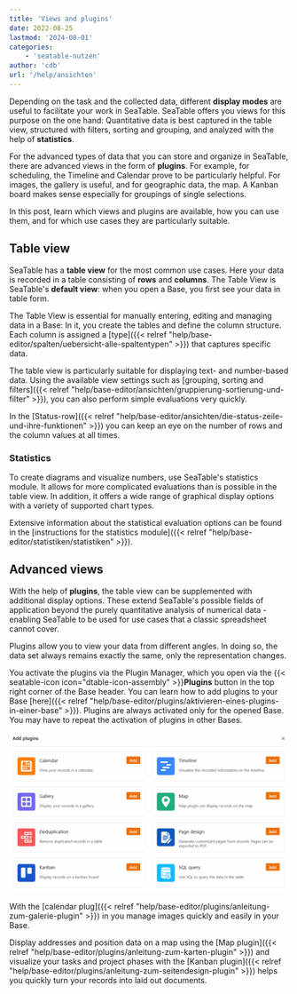 ```yaml
---
title: 'Views and plugins'
date: 2022-08-25
lastmod: '2024-08-01'
categories:
    - 'seatable-nutzen'
author: 'cdb'
url: '/help/ansichten'
---
```


Depending on the task and the collected data, different **display modes** are useful to facilitate your work in SeaTable. SeaTable offers you views for this purpose on the one hand: Quantitative data is best captured in the table view, structured with filters, sorting and grouping, and analyzed with the help of **statistics**.

For the advanced types of data that you can store and organize in SeaTable, there are advanced views in the form of **plugins**. For example, for scheduling, the Timeline and Calendar prove to be particularly helpful. For images, the gallery is useful, and for geographic data, the map. A Kanban board makes sense especially for groupings of single selections.

In this post, learn which views and plugins are available, how you can use them, and for which use cases they are particularly suitable.

## Table view

SeaTable has a **table view** for the most common use cases. Here your data is recorded in a table consisting of **rows** and **columns**. The Table View is SeaTable's **default view**: when you open a Base, you first see your data in table form.

The Table View is essential for manually entering, editing and managing data in a Base: In it, you create the tables and define the column structure. Each column is assigned a [type]({{< relref "help/base-editor/spalten/uebersicht-alle-spaltentypen" >}}) that captures specific data.

The table view is particularly suitable for displaying text- and number-based data. Using the available view settings such as [grouping, sorting and filters]({{< relref "help/base-editor/ansichten/gruppierung-sortierung-und-filter" >}}), you can also perform simple evaluations very quickly.

In the [Status-row]({{< relref "help/base-editor/ansichten/die-status-zeile-und-ihre-funktionen" >}}) you can keep an eye on the number of rows and the column values at all times.

### Statistics

To create diagrams and visualize numbers, use SeaTable's statistics module. It allows for more complicated evaluations than is possible in the table view. In addition, it offers a wide range of graphical display options with a variety of supported chart types.

Extensive information about the statistical evaluation options can be found in the [instructions for the statistics module]({{< relref "help/base-editor/statistiken/statistiken" >}}).

## Advanced views

With the help of **plugins**, the table view can be supplemented with additional display options. These extend SeaTable's possible fields of application beyond the purely quantitative analysis of numerical data - enabling SeaTable to be used for use cases that a classic spreadsheet cannot cover.

Plugins allow you to view your data from different angles. In doing so, the data set always remains exactly the same, only the representation changes.

You activate the plugins via the Plugin Manager, which you open via the {{< seatable-icon icon="dtable-icon-assembly" >}}**Plugins** button in the top right corner of the Base header. You can learn how to add plugins to your Base [here]({{< relref "help/base-editor/plugins/aktivieren-eines-plugins-in-einer-base" >}}). Plugins are always activated only for the opened Base. You may have to repeat the activation of plugins in other Bases.

![Overview of all plugins in SeaTable](images/Uebersicht-ueber-alle-Plugins-in-SeaTable.gif)

With the [calendar plug]({{< relref "help/base-editor/plugins/anleitung-zum-galerie-plugin" >}}) in you manage images quickly and easily in your Base.

Display addresses and position data on a map using the [Map plugin]({{< relref "help/base-editor/plugins/anleitung-zum-karten-plugin" >}}) and visualize your tasks and project phases with the [Kanban plugin]({{< relref "help/base-editor/plugins/anleitung-zum-seitendesign-plugin" >}}) helps you quickly turn your records into laid out documents.

